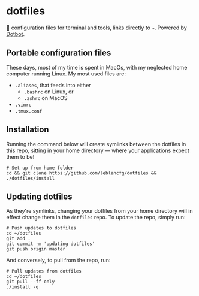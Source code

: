 # dotfiles
:briefcase: configuration files for terminal and tools, links directly to `~`. Powered by [Dotbot](https://github.com/anishathalye/dotbot).

## Portable configuration files
These days, most of my time is spent in MacOs, with my neglected home computer running Linux. My most used files are:

* `.aliases`, that feeds into either
    - `.bashrc` on Linux, or
    - `.zshrc` on MacOS
* `.vimrc`
* `.tmux.conf`

## Installation
Running the command below will create symlinks between the dotfiles in this repo, sitting in your home directory &mdash; where your applications expect them to be!

    # Set up from home folder
    cd && git clone https://github.com/leblancfg/dotfiles && ./dotfiles/install

## Updating dotfiles
As they're symlinks, changing your dotfiles from your home directory will in effect change them in the `dotfiles` repo. To update the repo, simply run:

    # Push updates to dotfiles
    cd ~/dotfiles
    git add .
    git commit -m 'updating dotfiles'
    git push origin master

And conversely, to pull from the repo, run:
    
    # Pull updates from dotfiles
    cd ~/dotfiles
    git pull --ff-only
    ./install -q
